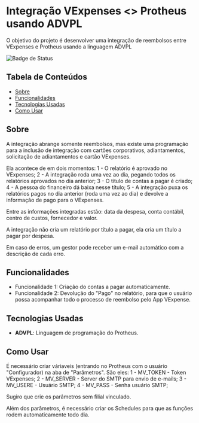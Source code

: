 # Integração VExpenses <> Protheus usando ADVPL

O objetivo do projeto é desenvolver uma integração de reembolsos entre VExpenses e Protheus usando a linguagem ADVPL

![Badge de Status](https://img.shields.io/badge/status-em%20desenvolvimento-orange)  <!-- Opcional -->

## Tabela de Conteúdos
- [Sobre](#sobre)
- [Funcionalidades](#funcionalidades)
- [Tecnologias Usadas](#tecnologias-usadas)
- [Como Usar](#como-usar)


## Sobre

A integração abrange somente reembolsos, mas existe uma programação para a inclusão de integração com cartões corporativos, adiantamentos, solicitação de adiantamentos e cartão VExpenses.

Ela acontece de em dois momentos:
  1 - O relatório é aprovado no VExpenses;
  2 - A integração roda uma vez ao dia, pegando todos os relatórios aprovados no dia anterior;
  3 - O título de contas a pagar é criado;
  4 - A pessoa do financeiro dá baixa nesse título;
  5 - A integração puxa os relatórios pagos no dia anterior (roda uma vez ao dia) e devolve a informação de pago para o VExpenses.

  Entre as informações integradas estão: data da despesa, conta contábil, centro de custos, fornecedor e valor.

  A integração não cria um relatório por título a pagar, ela cria um título a pagar por despesa.

  Em caso de erros, um gestor pode receber um e-mail automático com a descrição de cada erro.

## Funcionalidades

- Funcionalidade 1: Criação do contas a pagar automaticamente.
- Funcionalidade 2: Devolução do "Pago" no relatório, para que o usuário possa acompanhar todo o processo de reembolso pelo App VExpense.

## Tecnologias Usadas

- **ADVPL**: Linguagem de programação do Protheus.

## Como Usar

É necessário criar váriaveis (entrando no Protheus com o usuário "Configurador) na aba de "Parâmetros". São eles:
  1 - MV_TOKEN - Token VExpenses;
  2 - MV_SERVER - Server do SMTP para envio de e-mails;
  3 - MV_USERE - Usuário SMTP;
  4 - MV_PASS - Senha usuário SMTP;

Sugiro que crie os parâmetros sem filial vinculado.

Além dos parâmetros, é necessário criar os Schedules para que as funções rodem automaticamente todo dia.
